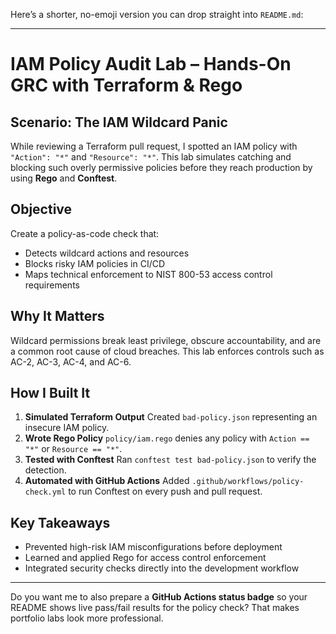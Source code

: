 Here’s a shorter, no-emoji version you can drop straight into `README.md`:

---

# IAM Policy Audit Lab – Hands-On GRC with Terraform & Rego

## Scenario: The IAM Wildcard Panic

While reviewing a Terraform pull request, I spotted an IAM policy with `"Action": "*"` and `"Resource": "*"`.
This lab simulates catching and blocking such overly permissive policies before they reach production by using **Rego** and **Conftest**.

## Objective

Create a policy-as-code check that:

* Detects wildcard actions and resources
* Blocks risky IAM policies in CI/CD
* Maps technical enforcement to NIST 800-53 access control requirements

## Why It Matters

Wildcard permissions break least privilege, obscure accountability, and are a common root cause of cloud breaches. This lab enforces controls such as AC-2, AC-3, AC-4, and AC-6.

## How I Built It

1. **Simulated Terraform Output**
   Created `bad-policy.json` representing an insecure IAM policy.
2. **Wrote Rego Policy**
   `policy/iam.rego` denies any policy with `Action == "*"` or `Resource == "*"`.
3. **Tested with Conftest**
   Ran `conftest test bad-policy.json` to verify the detection.
4. **Automated with GitHub Actions**
   Added `.github/workflows/policy-check.yml` to run Conftest on every push and pull request.

## Key Takeaways

* Prevented high-risk IAM misconfigurations before deployment
* Learned and applied Rego for access control enforcement
* Integrated security checks directly into the development workflow

---

Do you want me to also prepare a **GitHub Actions status badge** so your README shows live pass/fail results for the policy check? That makes portfolio labs look more professional.
